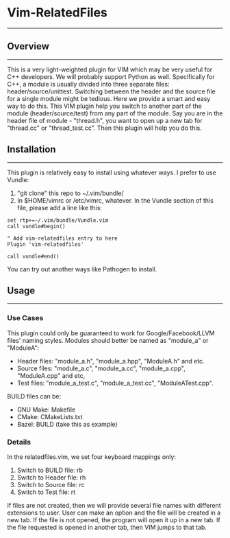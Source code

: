 # Vim-RelatedFiles
---

## Overview
---
This is a very light-weighted plugin for VIM which may be very useful for C++ developers. We will
probably support Python as well. Specifically for C++, a module is usually divided into three separate
files: header/source/unittest. Switching between the header and the source file for a single module
might be tedious. Here we provide a smart and easy way to do this. This VIM plugin help you switch
to another part of the module (header/source/test) from any part of the module. Say you are in the header
file of module - "thread.h", you want to open up a new tab for "thread.cc" or "thread_test.cc". Then this
plugin will help you do this.

## Installation
---
This plugin is relatively easy to install using whatever ways. I prefer to use Vundle:
1) "git clone" this repo to ~/.vim/bundle/
2) In $HOME/vimrc or /etc/vimrc, whatever. In the Vundle section of this file, please
add a line like this:
```
set rtp+=~/.vim/bundle/Vundle.vim
call vundle#begin()

" Add vim-relatedfiles entry to here
Plugin 'vim-relatedfiles'

call vundle#end()
```

You can try out another ways like Pathogen to install.

## Usage
---

### Use Cases
This plugin could only be guaranteed to work for Google/Facebook/LLVM files' naming styles.
Modules should better be named as "module_a" or "ModuleA":
+ Header files: "module_a.h", "module_a.hpp", "ModuleA.h" and etc.
+ Source files: "module_a.c", "module_a.cc", "module_a.cpp", "ModuleA.cpp" and etc,
+ Test files: "module_a_test.c", "module_a_test.cc", "ModuleATest.cpp".

BUILD files can be:
+ GNU Make: Makefile
+ CMake: CMakeLists.txt
+ Bazel: BUILD (take this as example)

### Details
In the relatedfiles.vim, we set four keyboard mappings only:
1) Switch to BUILD file: <leader>rb
2) Switch to Header file: <leader>rh
3) Switch to Source file: <leader>rc
4) Switch to Test file: <leader>rt

If files are not created, then we will provide several file names with different extensions to
user. User can make an option and the file will be created in a new tab. If the file is not opened,
the program will open it up in a new tab. If the file requested is opened in another tab, then
VIM jumps to that tab.

